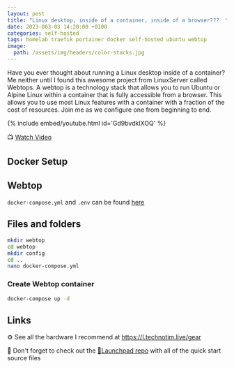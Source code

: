 ```yaml
---
layout: post
title: "Linux desktop, inside of a container, inside of a browser???  Yes. A Webtop."
date: 2023-003-03 14:20:00 +0100
categories: self-hosted
tags: homelab traefik portainer docker self-hosted ubuntu webtop
image:
  path: /assets/img/headers/color-stacks.jpg
---
```


Have you ever thought about running a Linux desktop inside of a container?  Me neither until I found this awesome project from LinuxServer called Webtops.  A webtop is a technology stack that allows you to run Ubuntu or Alpine Linux within a container that is fully accessible from a browser.  This allows you to use most Linux features with a container with a fraction of the cost of resources.  Join me as we configure one from beginning to end.

{% include embed/youtube.html id='Gd9bvdkIXOQ' %}

📺 [Watch Video](https://www.youtube.com/watch?v=Gd9bvdkIXOQ)

## Docker Setup


## Webtop

`docker-compose.yml` and `.env` can be found [here](https://github.com/techno-tim/launchpad/tree/master/docker/webtop)

## Files and folders

```bash
mkdir webtop
cd webtop
mkdir config
cd ..
nano docker-compose.yml
```

### Create Webtop container

```bash
docker-compose up -d
```

## Links

⚙️ See all the hardware I recommend at <https://l.technotim.live/gear>

🚀 Don't forget to check out the [🚀Launchpad repo](https://l.technotim.live/quick-start) with all of the quick start source files
